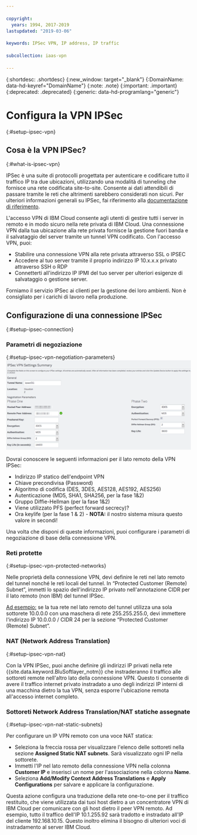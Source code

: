 ```yaml
---

copyright:
  years: 1994, 2017-2019
lastupdated: "2019-03-06"

keywords: IPSec VPN, IP address, IP traffic

subcollection: iaas-vpn

---
```


{:shortdesc: .shortdesc}
{:new_window: target="_blank"}
{:DomainName: data-hd-keyref="DomainName"}
{:note: .note}
{:important: .important}
{:deprecated: .deprecated}
{:generic: data-hd-programlang="generic"}

# Configura la VPN IPSec
{:#setup-ipsec-vpn}

## Cosa è la VPN IPSec?
{:#what-is-ipsec-vpn}

IPSec è una suite di protocolli progettata per autenticare e codificare tutto il traffico IP tra due ubicazioni, utilizzando una modalità di tunneling che fornisce una rete codificata site-to-site. Consente ai dati attendibili di passare tramite le reti che altrimenti sarebbero considerati non sicuri.   Per ulteriori informazioni generali su IPSec, fai riferimento alla [documentazione di riferimento](/docs/infrastructure/iaas-vpn?topic=VPN-external-reference-documentation).


L'accesso VPN di IBM Cloud consente agli utenti di gestire tutti i server in remoto e in modo sicuro nella rete privata di IBM Cloud.  Una connessione VPN dalla tua ubicazione alla rete privata fornisce la gestione fuori banda e il salvataggio del server tramite un tunnel VPN codificato.  Con l'accesso VPN, puoi:

   * Stabilire una connessione VPN alla rete privata attraverso SSL o IPSEC
   * Accedere al tuo server tramite il proprio indirizzo IP 10.x.x.x privato attraverso SSH o RDP
   * Connetterti all'indirizzo IP IPMI del tuo server per ulteriori esigenze di salvataggio o gestione server.

Forniamo il servizio IPSec ai clienti per la gestione dei loro ambienti. Non è consigliato per i carichi di lavoro nella produzione.


## Configurazione di una connessione IPSec
{:#setup-ipsec-connection}

### Parametri di negoziazione
{:#setup-ipsec-vpn-negotiation-parameters}
![Parametri di negoziazione](images/IPSec_VPN.png)

Dovrai conoscere le seguenti informazioni per il lato remoto della VPN IPSec:
- Indirizzo IP statico dell'endpoint VPN
- Chiave precondivisa (Password)
- Algoritmo di codifica (DES, 3DES, AES128, AES192, AES256)
- Autenticazione (MD5, SHA1, SHA256, per la fase 1&2)
- Gruppo Diffie-Hellman (per la fase 1&2)
- Viene utilizzato PFS (perfect forward secrecy)?
- Ora keylife (per la fase 1 & 2) - **NOTA:** il nostro sistema misura questo valore in secondi!

Una volta che disponi di queste informazioni, puoi configurare i parametri di negoziazione di base della connessione VPN.

### Reti protette
{:#setup-ipsec-vpn-protected-networks}

Nelle proprietà della connessione VPN, devi definire le reti nel lato remoto del tunnel nonché le reti locali del tunnel. In “Protected Customer (Remote) Subnet”, immetti lo spazio dell'indirizzo IP privato nell'annotazione CIDR per il lato remoto (non IBM) del tunnel IPSec.

<span style="text-decoration: underline">Ad esempio:</span> se la tua rete nel lato remoto del tunnel utilizza una sola sottorete 10.0.0.0 con una maschera di rete 255.255.255.0, devi immettere l'indirizzo IP 10.0.0.0 / CIDR 24 per la sezione “Protected Customer (Remote) Subnet”.

### NAT (Network Address Translation)
{:#setup-ipsec-vpn-nat}

Con la VPN IPSec, puoi anche definire gli indirizzi IP privati nella rete {{site.data.keyword.BluSoftlayer_notm}} che instraderanno il traffico alle sottoreti remote nell'altro lato della connessione VPN.  Questo ti consente di avere il traffico internet privato instradato a uno degli indirizzi IP interni di una macchina dietro la tua VPN, senza esporre l'ubicazione remota all'accesso internet completo.  

### Sottoreti Network Address Translation/NAT statiche assegnate
{:#setup-ipsec-vpn-nat-static-subnets}

Per configurare un IP VPN remoto con una voce NAT statica: 

 * Seleziona la freccia rossa per visualizzare l'elenco delle sottoreti nella sezione **Assigned Static NAT subnets**. Sarà visualizzato ogni IP nella sottorete.  
 * Immetti l'IP nel lato remoto della connessione VPN nella colonna **Customer IP** e inserisci un nome per l'associazione nella colonna **Name**.  
 * Seleziona **Add/Modify Context Address Translations** e **Apply Configurations** per salvare e applicare la configurazione.
 
Questa azione configura una traduzione della rete one-to-one per il traffico restituito, che viene utilizzata dai tuoi host dietro a un concentratore VPN di IBM Cloud per comunicare con gli host dietro il peer VPN remoto. Ad esempio, tutto il traffico dell'IP 10.1.255.92 sarà tradotto e instradato all'IP del cliente 192.168.10.15. Questo inoltro elimina il bisogno di ulteriori voci di instradamento al server IBM Cloud.
